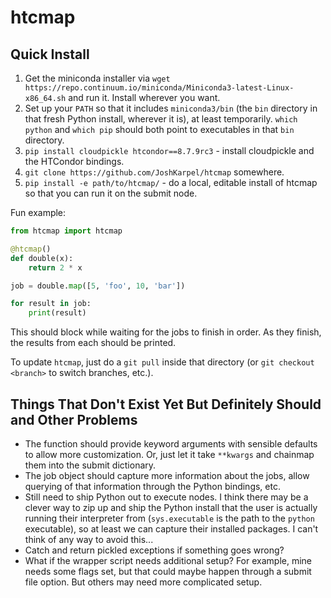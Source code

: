 # htcmap


## Quick Install

1. Get the miniconda installer via `wget https://repo.continuum.io/miniconda/Miniconda3-latest-Linux-x86_64.sh` and run it.
   Install wherever you want.
1. Set up your `PATH` so that it includes `miniconda3/bin` (the `bin` directory in that fresh Python install, wherever it is), at least temporarily.
   `which python` and `which pip` should both point to executables in that `bin` directory.
1. `pip install cloudpickle htcondor==8.7.9rc3` - install cloudpickle and the HTCondor bindings.
1. `git clone https://github.com/JoshKarpel/htcmap` somewhere.
1. `pip install -e path/to/htcmap/` - do a local, editable install of htcmap so that you can run it on the submit node.

Fun example:
```python
from htcmap import htcmap

@htcmap()
def double(x):
    return 2 * x

job = double.map([5, 'foo', 10, 'bar'])

for result in job:
    print(result)
```
This should block while waiting for the jobs to finish in order.
As they finish, the results from each should be printed.

To update `htcmap`, just do a `git pull` inside that directory (or `git checkout <branch>` to switch branches, etc.).


## Things That Don't Exist Yet But Definitely Should and Other Problems

* The function should provide keyword arguments with sensible defaults to allow more customization.
  Or, just let it take `**kwargs` and chainmap them into the submit dictionary.
* The job object should capture more information about the jobs, allow querying of that information through the Python bindings, etc.
* Still need to ship Python out to execute nodes.
  I think there may be a clever way to zip up and ship the Python install that the user is actually running their interpreter from (`sys.executable` is the path to the `python` executable), so at least we can capture their installed packages.
  I can't think of any way to avoid this...
* Catch and return pickled exceptions if something goes wrong?
* What if the wrapper script needs additional setup?
  For example, mine needs some flags set, but that could maybe happen through a submit file option.
  But others may need more complicated setup.
